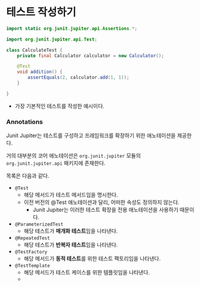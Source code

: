 테스트 작성하기
==
```java
import static org.junit.jupiter.api.Assertions.*;

import org.junit.jupiter.api.Test;

class CalculateTest {
	private final Calculator calculator = new Calculator();

	@Test
	void addition() {
		assertEquals(2, calculator.add(1, 1));
	}

}
```
- 가장 기본적인 테스트를 작성한 예시이다.

### Annotations
Junit Jupiter는 테스트를 구성하고 프레임워크를 확장하기 위한 애노테이션을 제공한다.

거의 대부분의 코어 애노테이션은 `org.junit.jupiter` 모듈의 `org.junit.jupiter.api` 패키지에 존재한다.

목록은 다음과 같다.

- `@Test`
  - 해당 메서드가 테스트 메서드임을 명시한다.
  - 이전 버전의 @Test 애노테이션과 달리, 어떠한 속성도 정의하지 않는다.
    - Junit Jupiter는 이러한 테스트 확장을 전용 애노테이션을 사용하기 때문이다.
- `@ParameterizedTest`
  - 해당 테스트가 **매개화 테스트**임을 나타낸다.
- `@RepeatedTest`
  - 해당 테스트가 **반복자 테스트**임을 나타낸다.
- `@TestFactory`
  - 해당 메서드가 **동적 테스트**를 위한 테스트 팩토리임을 나타낸다.
- `@TestTemplate`
  - 해당 메서드가 테스트 케이스를 위한 템플릿임을 나타낸다.
  - 